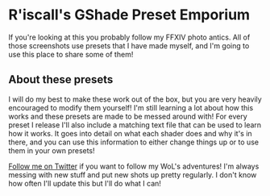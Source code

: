 # R'iscall's GShade Preset Emporium

If you're looking at this you probably follow my FFXIV photo antics. All of those screenshots use presets that I have made myself, and I'm going to use this place to share some of them!

## About these presets
I will do my best to make these work out of the box, but you are very heavily encouraged to modify them yourself! I'm still learning a lot about how this works and these presets are made to be messed around with! For every preset I release I'll also include a matching text file that can be used to learn how it works. It goes into detail on what each shader does and why it's in there, and you can use this information to either change things up or to use them in your own presets!

[Follow me on Twitter](https://twitter.com/RiscallXIV) if you want to follow my WoL's adventures! I'm always messing with new stuff and put new shots up pretty regularly. I don't know how often I'll update this but I'll do what I can!
